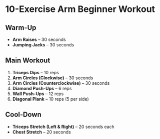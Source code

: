 # 10-Exercise Arm Beginner Workout

## Warm-Up
- **Arm Raises** – 30 seconds
- **Jumping Jacks** – 30 seconds

## Main Workout
1. **Triceps Dips** – 10 reps
2. **Arm Circles (Clockwise)** – 30 seconds
3. **Arm Circles (Counterclockwise)** – 30 seconds
4. **Diamond Push-Ups** – 6 reps
5. **Wall Push-Ups** – 12 reps
6. **Diagonal Plank** – 10 reps (5 per side)

## Cool-Down
- **Triceps Stretch (Left & Right)** – 20 seconds each
- **Chest Stretch** – 20 seconds 